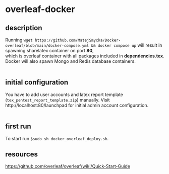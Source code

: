 # overleaf-docker
## description
Running `wget https://github.com/MatejSmycka/Docker-overleaf/blob/main/docker-compose.yml && docker compose up` will result in spawning sharelatex container on port **80**,<br> which is overleaf container with all packages included in **dependencies.tex**.<br>
Docker will also spawn Mongo and Redis database containers. <br><br>
## initial configuration
You have to add user accounts and latex report template (`tex_pentest_report_template.zip`) manually.
Visit http://localhost:80/launchpad for initial admin account configuration. 
<br><br>
## first run
To start run `$sudo sh docker_overleaf_deploy.sh`.
## resources
https://github.com/overleaf/overleaf/wiki/Quick-Start-Guide
